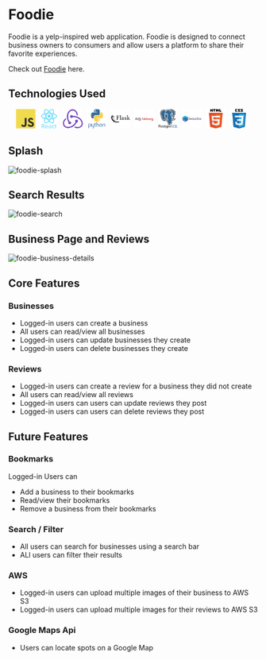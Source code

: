 # Foodie

Foodie is a yelp-inspired web application. Foodie is designed to connect business owners to consumers and allow users a platform to share their favorite experiences.

Check out [Foodie](https://foodie-4p0x.onrender.com/) here.

## Technologies Used

<div align='center'>
  <img src="https://github.com/devicons/devicon/blob/master/icons/javascript/javascript-original.svg" title="JavaScript" alt="JavaScript" width="40" height="40"/>&nbsp;
  <img src="https://github.com/devicons/devicon/blob/master/icons/react/react-original-wordmark.svg" title="React" alt="React" width="40" height="40"/>&nbsp;
  <img src="https://github.com/devicons/devicon/blob/master/icons/redux/redux-original.svg" title="Redux" alt="Redux " width="40" height="40"/>&nbsp;
  <img src="https://github.com/devicons/devicon/blob/master/icons/python/python-original-wordmark.svg" title="Python" alt="Python " width="40" height="40"/>&nbsp;
  <img src="https://github.com/devicons/devicon/blob/master/icons/flask/flask-original-wordmark.svg" title="Flask" alt="Flask " width="40" height="40"/>&nbsp;
  <img src="https://github.com/devicons/devicon/blob/master/icons/sqlalchemy/sqlalchemy-original-wordmark.svg" title="SQLAlchemy" alt="SQLAlchemy" width="40" height="40"/>&nbsp;
  <img src="https://github.com/devicons/devicon/blob/master/icons/postgresql/postgresql-original-wordmark.svg" title="PostgreSQL" alt="PostgreSQL" width="40" height="40"/>&nbsp;
  <img src="https://github.com/devicons/devicon/blob/master/icons/sequelize/sequelize-original-wordmark.svg" title="Sequelize" alt="Sequelize" width="40" height="40"/>&nbsp;
  <img src="https://github.com/devicons/devicon/blob/master/icons/html5/html5-original-wordmark.svg" title="HTML5" alt="HTML" width="40" height="40"/>&nbsp;
  <img src="https://github.com/devicons/devicon/blob/master/icons/css3/css3-original-wordmark.svg"  title="CSS3" alt="CSS" width="40" height="40"/>&nbsp;
</div>

## Splash

![foodie-splash](https://github.com/YutaroHirayama/Foodie/assets/101540997/74bffe21-47f7-471e-a209-6cd8abc19c43)


## Search Results

![foodie-search](https://github.com/YutaroHirayama/Foodie/assets/101540997/084eb775-e8d5-482b-93e1-ae4b6ba7c889)

## Business Page and Reviews

![foodie-business-details](https://github.com/YutaroHirayama/Foodie/assets/101540997/2a3e5682-d2eb-40fe-b24b-c5b6ac462053)


## Core Features

### Businesses

* Logged-in users can create a business
* All users can read/view all businesses
* Logged-in users can update businesses they create
* Logged-in users can delete businesses they create

### Reviews
* Logged-in users can create a review for a business they did not create
* All users can read/view all reviews
* Logged-in users can users can update reviews they post
* Logged-in users can users can delete reviews they post

## Future Features

### Bookmarks
Logged-in Users can
* Add a business to their bookmarks
* Read/view their bookmarks
* Remove a business from their bookmarks

### Search / Filter
* All users can search for businesses using a search bar
* ALl users can filter their results

### AWS
* Logged-in users can upload multiple images of their business to AWS S3
* Logged-in users can upload multiple images for their reviews to AWS S3

### Google Maps Api
* Users can locate spots on a Google Map
